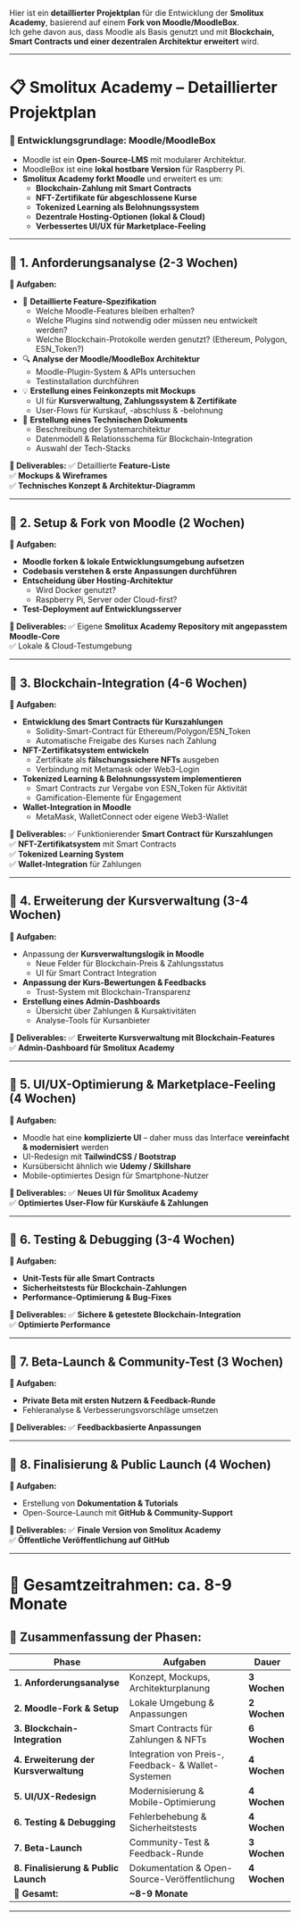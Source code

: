 Hier ist ein **detaillierter Projektplan** für die Entwicklung der **Smolitux Academy**, basierend auf einem **Fork von Moodle/MoodleBox**.  
Ich gehe davon aus, dass Moodle als Basis genutzt und mit **Blockchain, Smart Contracts und einer dezentralen Architektur erweitert** wird.

---

# **📋 Smolitux Academy – Detaillierter Projektplan**
### **🔹 Entwicklungsgrundlage: Moodle/MoodleBox**
- Moodle ist ein **Open-Source-LMS** mit modularer Architektur.
- MoodleBox ist eine **lokal hostbare Version** für Raspberry Pi.
- **Smolitux Academy forkt Moodle** und erweitert es um:
  - **Blockchain-Zahlung mit Smart Contracts**
  - **NFT-Zertifikate für abgeschlossene Kurse**
  - **Tokenized Learning als Belohnungssystem**
  - **Dezentrale Hosting-Optionen (lokal & Cloud)**
  - **Verbessertes UI/UX für Marketplace-Feeling**

---

## **📌 1. Anforderungsanalyse (2-3 Wochen)**
**🔹 Aufgaben:**
- 🎯 **Detaillierte Feature-Spezifikation**  
  - Welche Moodle-Features bleiben erhalten?  
  - Welche Plugins sind notwendig oder müssen neu entwickelt werden?  
  - Welche Blockchain-Protokolle werden genutzt? (Ethereum, Polygon, ESN_Token?)  
- 🔍 **Analyse der Moodle/MoodleBox Architektur**  
  - Moodle-Plugin-System & APIs untersuchen  
  - Testinstallation durchführen  
- 💡 **Erstellung eines Feinkonzepts mit Mockups**  
  - UI für **Kursverwaltung, Zahlungssystem & Zertifikate**  
  - User-Flows für Kurskauf, -abschluss & -belohnung  
- 📝 **Erstellung eines Technischen Dokuments**  
  - Beschreibung der Systemarchitektur  
  - Datenmodell & Relationsschema für Blockchain-Integration  
  - Auswahl der Tech-Stacks  

**🎯 Deliverables:**
✅ Detaillierte **Feature-Liste**  
✅ **Mockups & Wireframes**  
✅ **Technisches Konzept & Architektur-Diagramm**  

---

## **📌 2. Setup & Fork von Moodle (2 Wochen)**
**🔹 Aufgaben:**
- **Moodle forken & lokale Entwicklungsumgebung aufsetzen**  
- **Codebasis verstehen & erste Anpassungen durchführen**  
- **Entscheidung über Hosting-Architektur**  
  - Wird Docker genutzt?  
  - Raspberry Pi, Server oder Cloud-first?  
- **Test-Deployment auf Entwicklungsserver**  

**🎯 Deliverables:**
✅ Eigene **Smolitux Academy Repository mit angepasstem Moodle-Core**  
✅ Lokale & Cloud-Testumgebung  

---

## **📌 3. Blockchain-Integration (4-6 Wochen)**
**🔹 Aufgaben:**
- **Entwicklung des Smart Contracts für Kurszahlungen**  
  - Solidity-Smart-Contract für Ethereum/Polygon/ESN_Token  
  - Automatische Freigabe des Kurses nach Zahlung  
- **NFT-Zertifikatsystem entwickeln**  
  - Zertifikate als **fälschungssichere NFTs** ausgeben  
  - Verbindung mit Metamask oder Web3-Login  
- **Tokenized Learning & Belohnungssystem implementieren**  
  - Smart Contracts zur Vergabe von ESN_Token für Aktivität  
  - Gamification-Elemente für Engagement  
- **Wallet-Integration in Moodle**  
  - MetaMask, WalletConnect oder eigene Web3-Wallet  

**🎯 Deliverables:**
✅ Funktionierender **Smart Contract für Kurszahlungen**  
✅ **NFT-Zertifikatsystem** mit Smart Contracts  
✅ **Tokenized Learning System**  
✅ **Wallet-Integration** für Zahlungen  

---

## **📌 4. Erweiterung der Kursverwaltung (3-4 Wochen)**
**🔹 Aufgaben:**
- Anpassung der **Kursverwaltungslogik in Moodle**  
  - Neue Felder für Blockchain-Preis & Zahlungsstatus  
  - UI für Smart Contract Integration  
- **Anpassung der Kurs-Bewertungen & Feedbacks**  
  - Trust-System mit Blockchain-Transparenz  
- **Erstellung eines Admin-Dashboards**  
  - Übersicht über Zahlungen & Kursaktivitäten  
  - Analyse-Tools für Kursanbieter  

**🎯 Deliverables:**
✅ **Erweiterte Kursverwaltung mit Blockchain-Features**  
✅ **Admin-Dashboard für Smolitux Academy**  

---

## **📌 5. UI/UX-Optimierung & Marketplace-Feeling (4 Wochen)**
**🔹 Aufgaben:**
- Moodle hat eine **komplizierte UI** – daher muss das Interface **vereinfacht & modernisiert** werden  
- UI-Redesign mit **TailwindCSS / Bootstrap**  
- Kursübersicht ähnlich wie **Udemy / Skillshare**  
- Mobile-optimiertes Design für Smartphone-Nutzer  

**🎯 Deliverables:**
✅ **Neues UI für Smolitux Academy**  
✅ **Optimiertes User-Flow für Kurskäufe & Zahlungen**  

---

## **📌 6. Testing & Debugging (3-4 Wochen)**
**🔹 Aufgaben:**
- **Unit-Tests für alle Smart Contracts**  
- **Sicherheitstests für Blockchain-Zahlungen**  
- **Performance-Optimierung & Bug-Fixes**  

**🎯 Deliverables:**
✅ **Sichere & getestete Blockchain-Integration**  
✅ **Optimierte Performance**  

---

## **📌 7. Beta-Launch & Community-Test (3 Wochen)**
**🔹 Aufgaben:**
- **Private Beta mit ersten Nutzern & Feedback-Runde**  
- Fehleranalyse & Verbesserungsvorschläge umsetzen  

**🎯 Deliverables:**
✅ **Feedbackbasierte Anpassungen**  

---

## **📌 8. Finalisierung & Public Launch (4 Wochen)**
**🔹 Aufgaben:**
- Erstellung von **Dokumentation & Tutorials**  
- Open-Source-Launch mit **GitHub & Community-Support**  

**🎯 Deliverables:**
✅ **Finale Version von Smolitux Academy**  
✅ **Öffentliche Veröffentlichung auf GitHub**  

---

# **📅 Gesamtzeitrahmen: ca. 8-9 Monate**
## **🔹 Zusammenfassung der Phasen:**
| Phase | Aufgaben | Dauer |
|---|---|---|
| **1. Anforderungsanalyse** | Konzept, Mockups, Architekturplanung | **3 Wochen** |
| **2. Moodle-Fork & Setup** | Lokale Umgebung & Anpassungen | **2 Wochen** |
| **3. Blockchain-Integration** | Smart Contracts für Zahlungen & NFTs | **6 Wochen** |
| **4. Erweiterung der Kursverwaltung** | Integration von Preis-, Feedback- & Wallet-Systemen | **4 Wochen** |
| **5. UI/UX-Redesign** | Modernisierung & Mobile-Optimierung | **4 Wochen** |
| **6. Testing & Debugging** | Fehlerbehebung & Sicherheitstests | **4 Wochen** |
| **7. Beta-Launch** | Community-Test & Feedback-Runde | **3 Wochen** |
| **8. Finalisierung & Public Launch** | Dokumentation & Open-Source-Veröffentlichung | **4 Wochen** |
| **📅 Gesamt:** | **~8-9 Monate** |

---




